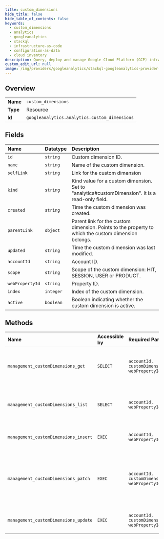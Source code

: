 ```yaml
---
title: custom_dimensions
hide_title: false
hide_table_of_contents: false
keywords:
  - custom_dimensions
  - analytics
  - googleanalytics    
  - stackql
  - infrastructure-as-code
  - configuration-as-data
  - cloud inventory
description: Query, deploy and manage Google Cloud Platform (GCP) infrastructure and resources using SQL
custom_edit_url: null
image: /img/providers/googleanalytics/stackql-googleanalytics-provider-featured-image.png
---
```

  
    

## Overview
<table><tbody>
<tr><td><b>Name</b></td><td><code>custom_dimensions</code></td></tr>
<tr><td><b>Type</b></td><td>Resource</td></tr>
<tr><td><b>Id</b></td><td><code>googleanalytics.analytics.custom_dimensions</code></td></tr>
</tbody></table>

## Fields
| Name | Datatype | Description |
|:-----|:---------|:------------|
| `id` | `string` | Custom dimension ID. |
| `name` | `string` | Name of the custom dimension. |
| `selfLink` | `string` | Link for the custom dimension |
| `kind` | `string` | Kind value for a custom dimension. Set to "analytics#customDimension". It is a read-only field. |
| `created` | `string` | Time the custom dimension was created. |
| `parentLink` | `object` | Parent link for the custom dimension. Points to the property to which the custom dimension belongs. |
| `updated` | `string` | Time the custom dimension was last modified. |
| `accountId` | `string` | Account ID. |
| `scope` | `string` | Scope of the custom dimension: HIT, SESSION, USER or PRODUCT. |
| `webPropertyId` | `string` | Property ID. |
| `index` | `integer` | Index of the custom dimension. |
| `active` | `boolean` | Boolean indicating whether the custom dimension is active. |
## Methods
| Name | Accessible by | Required Params | Description |
|:-----|:--------------|:----------------|:------------|
| `management_customDimensions_get` | `SELECT` | `accountId, customDimensionId, webPropertyId` | Get a custom dimension to which the user has access. |
| `management_customDimensions_list` | `SELECT` | `accountId, webPropertyId` | Lists custom dimensions to which the user has access. |
| `management_customDimensions_insert` | `EXEC` | `accountId, webPropertyId` | Create a new custom dimension. |
| `management_customDimensions_patch` | `EXEC` | `accountId, customDimensionId, webPropertyId` | Updates an existing custom dimension. This method supports patch semantics. |
| `management_customDimensions_update` | `EXEC` | `accountId, customDimensionId, webPropertyId` | Updates an existing custom dimension. |
